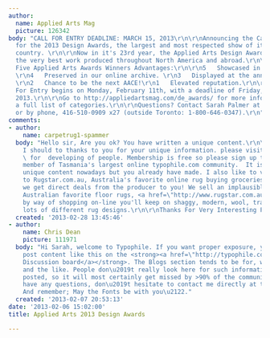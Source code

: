 ```yaml
---
author:
  name: Applied Arts Mag
  picture: 126342
body: "CALL FOR ENTRY DEADLINE: MARCH 15, 2013\r\n\r\nAnnouncing the Call For Entry
  for the 2013 Design Awards, the largest and most respected show of its kind in the
  country. \r\n\r\nNow in it's 23rd year, the Applied Arts Design Awards celebrate
  the very best work produced throughout North America and abroad.\r\n\r\nThe Top
  Five Applied Arts Awards Winners Advantages:\r\n\r\n5   Showcased in the magazine.
  \r\n4   Preserved in our online archive. \r\n3   Displayed at the annual exhibit.
  \r\n2   Chance to be the next AACE!\r\n1   Elevated reputation.\r\n\r\nThe Call
  For Entry begins on Monday, February 11th, with a deadline of Friday, March 15,
  2013.\r\n\r\nGo to http://appliedartsmag.com/de_awards/ for more information, and
  a full list of categories.\r\n\r\nQuestions? Contact Sarah Palmer at awards@appliedartsmag.com,
  or by phone, 416-510-0909 x27 (outside Toronto: 1-800-646-0347).\r\n"
comments:
- author:
    name: carpetrug1-spammer
  body: "Hello sir, Are you ok? You have written a unique content.\r\n\r\nFirstly,
    I should to thanks to you for your unique information. please visit online typophile.com
    \ for  developing of people. Membership is free so please sign up to become a
    member of Tasmania's largest online typophile.com community.  It is rare to find
    unique content nowadays but you already have made. I also like to view Welcome
    to Rugstar.com.au, Australia's favorite online rug buying groceries in Australia:
    we get direct deals from the producer to you! We sell an implausible range of
    Australian favorite floor rugs, <a href=\"http://www.rugstar.com.au\">carpet rug</a>,
    by way of shopping on-line you'll keep on shaggy, modern, wool, traditional and
    lots of different rug designs.\r\n\r\nThanks For Very Interesting Post."
  created: '2013-02-28 13:45:46'
- author:
    name: Chris Dean
    picture: 111971
  body: "Hi Sarah, welcome to Typophile. If you want proper exposure, you should really
    post content like this on the <strong><a href=\"http://typophile.com/forum/4\">General
    Discussion board</a></strong>. The Blogs section tends to be for, well, blogging
    and the like. People don\u2019t really look here for such information as you have
    posted, so it will most certainly get missed by >90% of the community. If you
    have any questions, don\u2019t hesitate to contact me directly at typographer@gmail.com.
    And remember; May the Fonts be with you\u2122."
  created: '2013-02-07 20:53:13'
date: '2013-02-06 15:02:00'
title: Applied Arts 2013 Design Awards

---
```

